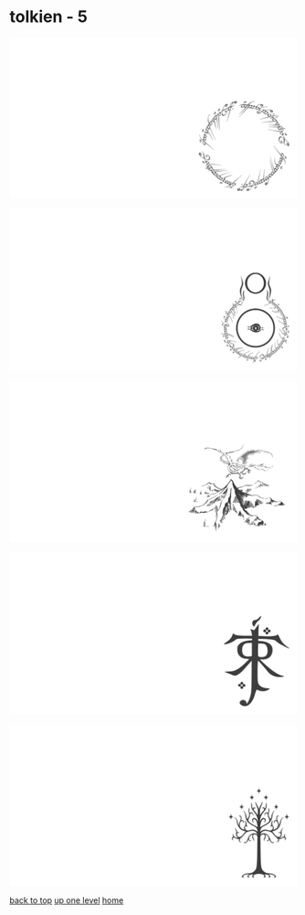 # tolkien - 5
[![one_ring_inscription_ring_a_ling.png](/terminal/grey%20on%20alpha/little/tolkien/one_ring_inscription_ring_a_ling.png "one_ring_inscription_ring_a_ling.png")](https://raw.githubusercontent.com/buckmanc/wallpapers/main/terminal/grey%20on%20alpha/little/tolkien/one_ring_inscription_ring_a_ling.png)

[![tolkien_eye_of_sauron.png](/terminal/grey%20on%20alpha/little/tolkien/tolkien_eye_of_sauron.png "tolkien_eye_of_sauron.png")](https://raw.githubusercontent.com/buckmanc/wallpapers/main/terminal/grey%20on%20alpha/little/tolkien/tolkien_eye_of_sauron.png)

[![tolkien_lonely_mountain_map.png](/terminal/grey%20on%20alpha/little/tolkien/tolkien_lonely_mountain_map.png "tolkien_lonely_mountain_map.png")](https://raw.githubusercontent.com/buckmanc/wallpapers/main/terminal/grey%20on%20alpha/little/tolkien/tolkien_lonely_mountain_map.png)

[![tolkien_monogram.png](/terminal/grey%20on%20alpha/little/tolkien/tolkien_monogram.png "tolkien_monogram.png")](https://raw.githubusercontent.com/buckmanc/wallpapers/main/terminal/grey%20on%20alpha/little/tolkien/tolkien_monogram.png)

[![tolkien_white_tree_of_gondor.png](/terminal/grey%20on%20alpha/little/tolkien/tolkien_white_tree_of_gondor.png "tolkien_white_tree_of_gondor.png")](https://raw.githubusercontent.com/buckmanc/wallpapers/main/terminal/grey%20on%20alpha/little/tolkien/tolkien_white_tree_of_gondor.png)


</p>
</details>


[back to top](#)
[up one level](/terminal/grey%20on%20alpha/little/README.MD)
[home](/)
